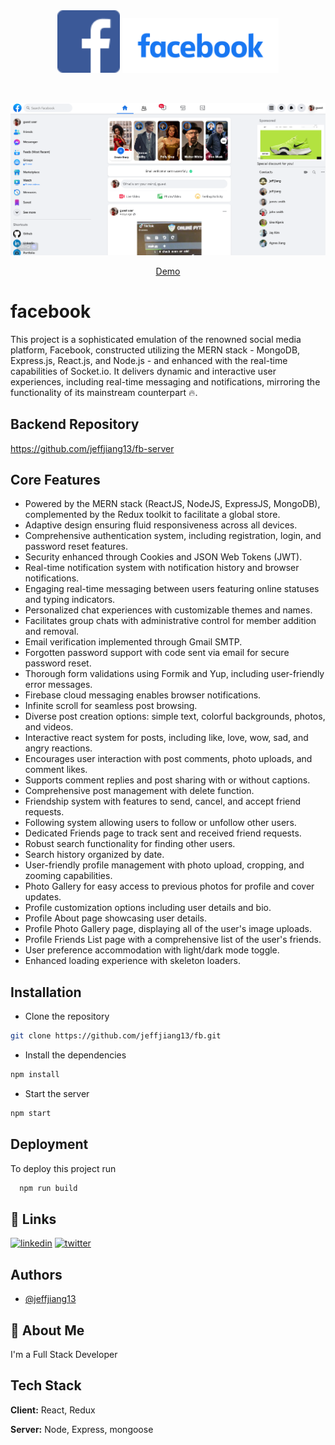 <div align="center" id="top" className="mb-10">
<img secure src="./public/icons/fb.png" alt="FB_2023" width="100" height="100" />
<img secure src="./public/icons/facebook1.svg" alt="FB_2023" width="250" height="auto" />

&#xa0;

  <img secure src="./public/Screenshot.png" alt="FB_2023" />

<a href="https://jj-facebok.vercel.app">Demo</a>

</div>


# facebook

This project is a sophisticated emulation of the renowned social media platform, Facebook, constructed utilizing the MERN stack - MongoDB, Express.js, React.js, and Node.js - and enhanced with the real-time capabilities of Socket.io. It delivers dynamic and interactive user experiences, including real-time messaging and notifications, mirroring the functionality of its mainstream counterpart 🔥.



## Backend Repository
https://github.com/jeffjiang13/fb-server


## Core Features

- Powered by the MERN stack (ReactJS, NodeJS, ExpressJS, MongoDB), complemented by the Redux toolkit to facilitate a global store.
- Adaptive design ensuring fluid responsiveness across all devices.
- Comprehensive authentication system, including registration, login, and password reset features.
- Security enhanced through Cookies and JSON Web Tokens (JWT).
- Real-time notification system with notification history and browser notifications.
- Engaging real-time messaging between users featuring online statuses and typing indicators.
- Personalized chat experiences with customizable themes and names.
- Facilitates group chats with administrative control for member addition and removal.
- Email verification implemented through Gmail SMTP.
- Forgotten password support with code sent via email for secure password reset.
- Thorough form validations using Formik and Yup, including user-friendly error messages.
- Firebase cloud messaging enables browser notifications.
- Infinite scroll for seamless post browsing.
- Diverse post creation options: simple text, colorful backgrounds, photos, and videos.
- Interactive react system for posts, including like, love, wow, sad, and angry reactions.
- Encourages user interaction with post comments, photo uploads, and comment likes.
- Supports comment replies and post sharing with or without captions.
- Comprehensive post management with delete function.
- Friendship system with features to send, cancel, and accept friend requests.
- Following system allowing users to follow or unfollow other users.
- Dedicated Friends page to track sent and received friend requests.
- Robust search functionality for finding other users.
- Search history organized by date.
- User-friendly profile management with photo upload, cropping, and zooming capabilities.
- Photo Gallery for easy access to previous photos for profile and cover updates.
- Profile customization options including user details and bio.
- Profile About page showcasing user details.
- Profile Photo Gallery page, displaying all of the user's image uploads.
- Profile Friends List page with a comprehensive list of the user's friends.
- User preference accommodation with light/dark mode toggle.
- Enhanced loading experience with skeleton loaders.



## Installation

- Clone the repository

```bash
git clone https://github.com/jeffjiang13/fb.git
```

- Install the dependencies

```bash
npm install
```

- Start the server

```bash
npm start
```



## Deployment

To deploy this project run

```bash
  npm run build
```


## 🔗 Links
[![linkedin](https://img.shields.io/badge/linkedin-0A66C2?style=for-the-badge&logo=linkedin&logoColor=white)](https://www.linkedin.com/in/jeffjiang13/)
[![twitter](https://img.shields.io/badge/twitter-1DA1F2?style=for-the-badge&logo=twitter&logoColor=white)](https://twitter.com/jeffjiang9)


## Authors

- [@jeffjiang13](https://www.github.com/jeffjiang13)


## 🚀 About Me
I'm a Full Stack Developer



## Tech Stack

**Client:** React, Redux

**Server:** Node, Express, mongoose
